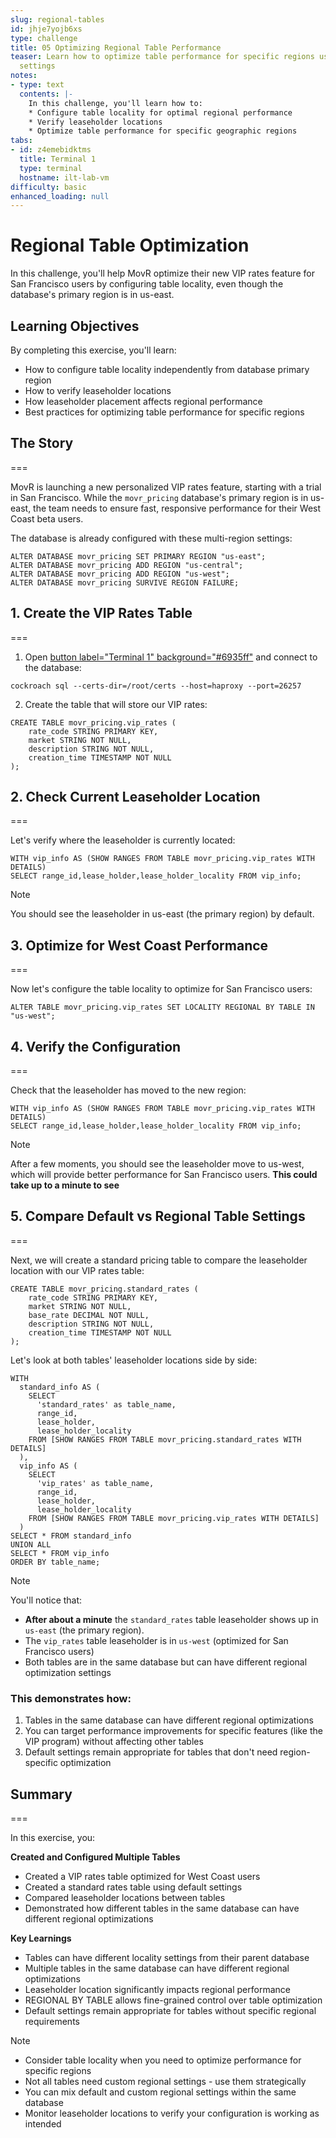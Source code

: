 ```yaml
---
slug: regional-tables
id: jhje7yojb6xs
type: challenge
title: 05 Optimizing Regional Table Performance
teaser: Learn how to optimize table performance for specific regions using table locality
  settings
notes:
- type: text
  contents: |-
    In this challenge, you'll learn how to:
    * Configure table locality for optimal regional performance
    * Verify leaseholder locations
    * Optimize table performance for specific geographic regions
tabs:
- id: z4emebidktms
  title: Terminal 1
  type: terminal
  hostname: ilt-lab-vm
difficulty: basic
enhanced_loading: null
---
```


# Regional Table Optimization

In this challenge, you'll help MovR optimize their new VIP rates feature for San Francisco users by configuring table locality, even though the database's primary region is in us-east.

## Learning Objectives

By completing this exercise, you'll learn:
- How to configure table locality independently from database primary region
- How to verify leaseholder locations
- How leaseholder placement affects regional performance
- Best practices for optimizing table performance for specific regions

## The Story
===

MovR is launching a new personalized VIP rates feature, starting with a trial in San Francisco. While the `movr_pricing` database's primary region is in us-east, the team needs to ensure fast, responsive performance for their West Coast beta users.

The database is already configured with these multi-region settings:
```sql,nocopy
ALTER DATABASE movr_pricing SET PRIMARY REGION "us-east";
ALTER DATABASE movr_pricing ADD REGION "us-central";
ALTER DATABASE movr_pricing ADD REGION "us-west";
ALTER DATABASE movr_pricing SURVIVE REGION FAILURE;
```

## 1. Create the VIP Rates Table
===

1. Open [button label="Terminal 1" background="#6935ff"](tab-0) and connect to the database:
```bash,run
cockroach sql --certs-dir=/root/certs --host=haproxy --port=26257
```

2. Create the table that will store our VIP rates:

```sql,run
CREATE TABLE movr_pricing.vip_rates (
    rate_code STRING PRIMARY KEY,
    market STRING NOT NULL,
    description STRING NOT NULL,
    creation_time TIMESTAMP NOT NULL
);
```

## 2. Check Current Leaseholder Location
===

Let's verify where the leaseholder is currently located:

```sql,run
WITH vip_info AS (SHOW RANGES FROM TABLE movr_pricing.vip_rates WITH DETAILS)
SELECT range_id,lease_holder,lease_holder_locality FROM vip_info;
```

> [!NOTE]
> You should see the leaseholder in us-east (the primary region) by default.

## 3. Optimize for West Coast Performance
===

Now let's configure the table locality to optimize for San Francisco users:

```sql,run
ALTER TABLE movr_pricing.vip_rates SET LOCALITY REGIONAL BY TABLE IN "us-west";
```

## 4. Verify the Configuration
===

Check that the leaseholder has moved to the new region:

```sql,run
WITH vip_info AS (SHOW RANGES FROM TABLE movr_pricing.vip_rates WITH DETAILS)
SELECT range_id,lease_holder,lease_holder_locality FROM vip_info;
```

> [!NOTE]
> After a few moments, you should see the leaseholder move to us-west, which will provide better performance for San Francisco users. **This could take up to a minute to see**

## 5. Compare Default vs Regional Table Settings
===

Next, we will create a standard pricing table to compare the leaseholder location with our VIP rates table:

```sql,run
CREATE TABLE movr_pricing.standard_rates (
    rate_code STRING PRIMARY KEY,
    market STRING NOT NULL,
    base_rate DECIMAL NOT NULL,
    description STRING NOT NULL,
    creation_time TIMESTAMP NOT NULL
);
```

Let's look at both tables' leaseholder locations side by side:

```sql,run
WITH
  standard_info AS (
    SELECT
      'standard_rates' as table_name,
      range_id,
      lease_holder,
      lease_holder_locality
    FROM [SHOW RANGES FROM TABLE movr_pricing.standard_rates WITH DETAILS]
  ),
  vip_info AS (
    SELECT
      'vip_rates' as table_name,
      range_id,
      lease_holder,
      lease_holder_locality
    FROM [SHOW RANGES FROM TABLE movr_pricing.vip_rates WITH DETAILS]
  )
SELECT * FROM standard_info
UNION ALL
SELECT * FROM vip_info
ORDER BY table_name;
```

> [!NOTE]
> You'll notice that:
> - **After about a minute** the `standard_rates` table leaseholder shows up in `us-east` (the primary region).
> - The `vip_rates` table leaseholder is in `us-west` (optimized for San Francisco users)
> - Both tables are in the same database but can have different regional optimization settings

### This demonstrates how:
1. Tables in the same database can have different regional optimizations
2. You can target performance improvements for specific features (like the VIP program) without affecting other tables
3. Default settings remain appropriate for tables that don't need region-specific optimization

## Summary
===

In this exercise, you:

**Created and Configured Multiple Tables**
- Created a VIP rates table optimized for West Coast users
- Created a standard rates table using default settings
- Compared leaseholder locations between tables
- Demonstrated how different tables in the same database can have different regional optimizations

**Key Learnings**
- Tables can have different locality settings from their parent database
- Multiple tables in the same database can have different regional optimizations
- Leaseholder location significantly impacts regional performance
- REGIONAL BY TABLE allows fine-grained control over table optimization
- Default settings remain appropriate for tables without specific regional requirements

> [!NOTE]
> - Consider table locality when you need to optimize performance for specific regions
> - Not all tables need custom regional settings - use them strategically
> - You can mix default and custom regional settings within the same database
> - Monitor leaseholder locations to verify your configuration is working as intended
